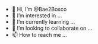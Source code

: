 - 👋 Hi, I’m @Bae2Bosco
- 👀 I’m interested in ...
- 🌱 I’m currently learning ...
- 💞️ I’m looking to collaborate on ...
- 📫 How to reach me ...

<!---
Bae2Bosco/Bae2Bosco is a ✨ special ✨ repository because its `README.md` (this file) appears on your GitHub profile.
You can click the Preview link to take a look at your changes.
--->
